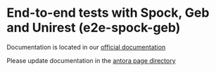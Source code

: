 # End-to-end tests with Spock, Geb and Unirest (e2e-spock-geb)

Documentation is located in our [official documentation](https://www.opendevstack.org/ods-documentation/ods-project-quickstarters/latest/index.html)

Please update documentation in the [antora page directory](https://github.com/opendevstack/ods-project-quickstarters/tree/master/docs/modules/ROOT/pages)

